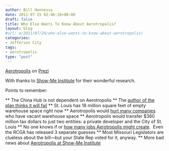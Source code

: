 ```yaml
---
author: Bill Hennessy
date: 2011-07-25 02:46:18+00:00
draft: false
title: Who Else Wants To Know About Aerotropolis?
layout: blog
#url: e/2011/07/24/who-else-wants-to-know-about-aerotropolis/
categories:
- Jefferson City
tags:
- aerotropolis
type: "post"
---
```








[Aerotropolis](https://prezi.com/yaxdhmx4c12a/aerotropolis/) on [Prezi](https://prezi.com)








With thanks to [Show-Me Institute](https://showmeinstitute.org/publications/case-study/corporate-welfare/578-aerotropolis-a-raw-deal-for-missouri.html) for their wonderful research.

Points to remember:




** The China Hub is not dependent on Aerotropolis
** The [author of the plan thinks it will fail](https://www.showmedaily.org/2011/07/aerotropolis-author-doesnt-think-saint-louis-proposal-will-work.html)
** St. Louis has 18 million square feet of empty warehouse space right now
** Aerotropolis would [hurt many companies](https://www.showmedaily.org/2011/06/air-cargo-expet-hammers.html) who have vacant warehouse space
** Aerotropolis would transfer $360 million tax dollars to just two entities: a private developer and the City of St. Louis
** No one knows if or [how many jobs Aerotropolis might create](https://www.showmedaily.org/2011/06/eco-devo-madlibs-so-are-5000.html).  Even the RCGA has released 3 separate guesses
** Most Missouri Legislators are clueless about the bill—but your State Rep voted for it, anyway.
** More bad news about [Aerotropolis at Show-Me Institute](https://www.showmedaily.org/index.php?s=aerotropolis)

